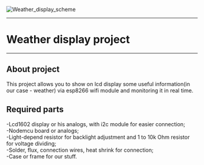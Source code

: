 ![Weather_display_scheme](https://user-images.githubusercontent.com/44859868/121215838-067f1a80-c889-11eb-8df1-da20b18c77e9.png)
_____
# Weather display project
_____
## About project
This project allows you to show on lcd display some useful information(in our case - weather) via esp8266 wifi module and monitoring it in real time. 
## Required parts
-Lcd1602 display or his analogs, with i2c module for easier connection;  
-Nodemcu board or analogs;  
-Light-depend resistor for backlight adjustment and 1 to 10k Ohm resistor for voltage dividing;  
-Solder, flux, connection wires, heat shrink for connection;  
-Case or frame for our stuff.
